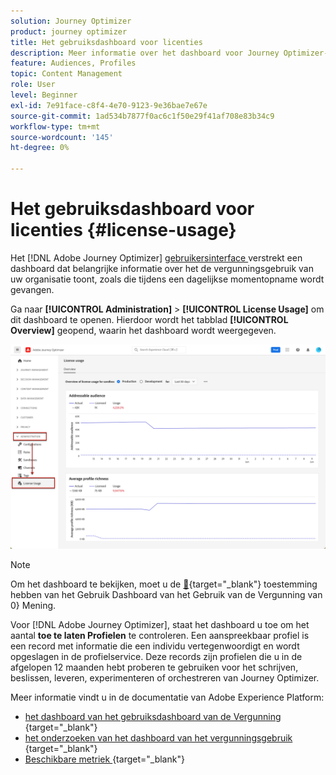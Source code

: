 ```yaml
---
solution: Journey Optimizer
product: journey optimizer
title: Het gebruiksdashboard voor licenties
description: Meer informatie over het dashboard voor Journey Optimizer-licentiegebruik
feature: Audiences, Profiles
topic: Content Management
role: User
level: Beginner
exl-id: 7e91face-c8f4-4e70-9123-9e36bae7e67e
source-git-commit: 1ad534b7877f0ac6c1f50e29f41af708e83b34c9
workflow-type: tm+mt
source-wordcount: '145'
ht-degree: 0%

---
```


# Het gebruiksdashboard voor licenties {#license-usage}

Het [!DNL Adobe Journey Optimizer] [ gebruikersinterface ](../start/user-interface.md) verstrekt een dashboard dat belangrijke informatie over het de vergunningsgebruik van uw organisatie toont, zoals die tijdens een dagelijkse momentopname wordt gevangen.

Ga naar **[!UICONTROL Administration]** > **[!UICONTROL License Usage]** om dit dashboard te openen. Hierdoor wordt het tabblad **[!UICONTROL Overview]** geopend, waarin het dashboard wordt weergegeven.

![ het dashboard van het gebruiksdashboard van de Vergunning ](assets/license-usage-dashboard.png)

>[!NOTE]
>
>Om het dashboard te bekijken, moet u de [&#128279;](https://experienceleague.adobe.com/docs/experience-platform/dashboards/permissions.html#available-permissions){target="_blank"} toestemming hebben van het Gebruik Dashboard van het Gebruik van de Vergunning van 0&rbrace; Mening.

Voor [!DNL Adobe Journey Optimizer], staat het dashboard u toe om het aantal **toe te laten Profielen** te controleren. Een aanspreekbaar profiel is een record met informatie die een individu vertegenwoordigt en wordt opgeslagen in de profielservice. Deze records zijn profielen die u in de afgelopen 12 maanden hebt proberen te gebruiken voor het schrijven, beslissen, leveren, experimenteren of orchestreren van Journey Optimizer.

Meer informatie vindt u in de documentatie van Adobe Experience Platform:

* [ het dashboard van het gebruiksdashboard van de Vergunning ](https://experienceleague.adobe.com/docs/experience-platform/dashboards/guides/license-usage.html){target="_blank"}
* [ het onderzoeken van het dashboard van het vergunningsgebruik ](https://experienceleague.adobe.com/docs/experience-platform/dashboards/guides/license-usage.html#exploring-the-license-usage-dashboard){target="_blank"}
* [ Beschikbare metriek ](https://experienceleague.adobe.com/docs/experience-platform/dashboards/guides/license-usage.html#available-metrics){target="_blank"}
